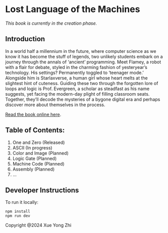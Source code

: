 # Lost Language of the Machines

_This book is currently in the creation phase._

## Introduction
In a world half a millennium in the future, where computer science as we know it has become the stuff of legends, two unlikely students embark on a journey through the annals of ‘ancient’ programming. Meet Flamey, a robot with a flair for debate, styled in the charming fashion of yesteryear’s technology. His settings? Permanently toggled to ‘teenager mode.’ Alongside him is Starlaxverse, a human girl whose heart melts at the slightest hint of cuteness. Guiding these two through the forgotten lore of loops and logic is Prof. Evergreen, a scholar as steadfast as his name suggests, yet facing the modern-day plight of filling classroom seats. Together, they’ll decode the mysteries of a bygone digital era and perhaps discover more about themselves in the process.

[Read the book online here](https://www.LostLanguageoftheMachines.com/).

## Table of Contents:
1. One and Zero (Released)
2. ASCII (In progress)
3. Color and Image (Planned)
4. Logic Gate (Planned)
5. Machine Code (Planned)
6. Assembly (Planned)
7. ...

## Developer Instructions
To run it locally:
```
npm install
npm run dev
```

Copyright @2024 Xue Yong Zhi